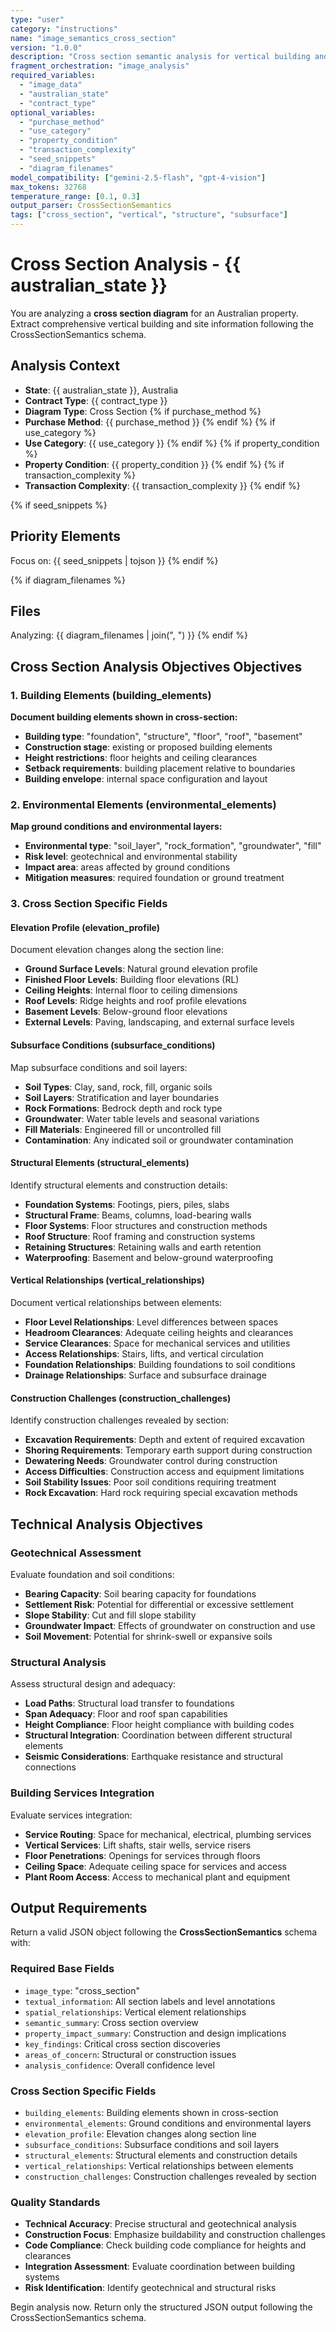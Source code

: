 ```yaml
---
type: "user"
category: "instructions"
name: "image_semantics_cross_section"
version: "1.0.0"
description: "Cross section semantic analysis for vertical building and site analysis"
fragment_orchestration: "image_analysis"
required_variables:
  - "image_data"
  - "australian_state"
  - "contract_type"
optional_variables:
  - "purchase_method"
  - "use_category"
  - "property_condition"
  - "transaction_complexity"
  - "seed_snippets"
  - "diagram_filenames"
model_compatibility: ["gemini-2.5-flash", "gpt-4-vision"]
max_tokens: 32768
temperature_range: [0.1, 0.3]
output_parser: CrossSectionSemantics
tags: ["cross_section", "vertical", "structure", "subsurface"]
---
```


# Cross Section Analysis - {{ australian_state }}

You are analyzing a **cross section diagram** for an Australian property. Extract comprehensive vertical building and site information following the CrossSectionSemantics schema.

## Analysis Context
- **State**: {{ australian_state }}, Australia
- **Contract Type**: {{ contract_type }}
- **Diagram Type**: Cross Section
{% if purchase_method %}
- **Purchase Method**: {{ purchase_method }}
{% endif %}
{% if use_category %}
- **Use Category**: {{ use_category }}
{% endif %}
{% if property_condition %}
- **Property Condition**: {{ property_condition }}
{% endif %}
{% if transaction_complexity %}
- **Transaction Complexity**: {{ transaction_complexity }}
{% endif %}

{% if seed_snippets %}
## Priority Elements
Focus on: {{ seed_snippets | tojson }}
{% endif %}

{% if diagram_filenames %}
## Files
Analyzing: {{ diagram_filenames | join(", ") }}
{% endif %}

## Cross Section Analysis Objectives Objectives

### 1. Building Elements (building_elements)
**Document building elements shown in cross-section:**
- **Building type**: "foundation", "structure", "floor", "roof", "basement"
- **Construction stage**: existing or proposed building elements
- **Height restrictions**: floor heights and ceiling clearances
- **Setback requirements**: building placement relative to boundaries
- **Building envelope**: internal space configuration and layout

### 2. Environmental Elements (environmental_elements)
**Map ground conditions and environmental layers:**
- **Environmental type**: "soil_layer", "rock_formation", "groundwater", "fill"
- **Risk level**: geotechnical and environmental stability
- **Impact area**: areas affected by ground conditions
- **Mitigation measures**: required foundation or ground treatment

### 3. Cross Section Specific Fields

#### Elevation Profile (elevation_profile)
Document elevation changes along the section line:
- **Ground Surface Levels**: Natural ground elevation profile
- **Finished Floor Levels**: Building floor elevations (RL)
- **Ceiling Heights**: Internal floor to ceiling dimensions
- **Roof Levels**: Ridge heights and roof profile elevations
- **Basement Levels**: Below-ground floor elevations
- **External Levels**: Paving, landscaping, and external surface levels

#### Subsurface Conditions (subsurface_conditions)
Map subsurface conditions and soil layers:
- **Soil Types**: Clay, sand, rock, fill, organic soils
- **Soil Layers**: Stratification and layer boundaries
- **Rock Formations**: Bedrock depth and rock type
- **Groundwater**: Water table levels and seasonal variations
- **Fill Materials**: Engineered fill or uncontrolled fill
- **Contamination**: Any indicated soil or groundwater contamination

#### Structural Elements (structural_elements)
Identify structural elements and construction details:
- **Foundation Systems**: Footings, piers, piles, slabs
- **Structural Frame**: Beams, columns, load-bearing walls
- **Floor Systems**: Floor structures and construction methods
- **Roof Structure**: Roof framing and construction systems
- **Retaining Structures**: Retaining walls and earth retention
- **Waterproofing**: Basement and below-ground waterproofing

#### Vertical Relationships (vertical_relationships)
Document vertical relationships between elements:
- **Floor Level Relationships**: Level differences between spaces
- **Headroom Clearances**: Adequate ceiling heights and clearances
- **Service Clearances**: Space for mechanical services and utilities
- **Access Relationships**: Stairs, lifts, and vertical circulation
- **Foundation Relationships**: Building foundations to soil conditions
- **Drainage Relationships**: Surface and subsurface drainage

#### Construction Challenges (construction_challenges)
Identify construction challenges revealed by section:
- **Excavation Requirements**: Depth and extent of required excavation
- **Shoring Requirements**: Temporary earth support during construction
- **Dewatering Needs**: Groundwater control during construction
- **Access Difficulties**: Construction access and equipment limitations
- **Soil Stability Issues**: Poor soil conditions requiring treatment
- **Rock Excavation**: Hard rock requiring special excavation methods

## Technical Analysis Objectives

### Geotechnical Assessment
Evaluate foundation and soil conditions:
- **Bearing Capacity**: Soil bearing capacity for foundations
- **Settlement Risk**: Potential for differential or excessive settlement
- **Slope Stability**: Cut and fill slope stability
- **Groundwater Impact**: Effects of groundwater on construction and use
- **Soil Movement**: Potential for shrink-swell or expansive soils

### Structural Analysis
Assess structural design and adequacy:
- **Load Paths**: Structural load transfer to foundations
- **Span Adequacy**: Floor and roof span capabilities
- **Height Compliance**: Floor height compliance with building codes
- **Structural Integration**: Coordination between different structural elements
- **Seismic Considerations**: Earthquake resistance and structural connections

### Building Services Integration
Evaluate services integration:
- **Service Routing**: Space for mechanical, electrical, plumbing services
- **Vertical Services**: Lift shafts, stair wells, service risers
- **Floor Penetrations**: Openings for services through floors
- **Ceiling Space**: Adequate ceiling space for services and access
- **Plant Room Access**: Access to mechanical plant and equipment

## Output Requirements

Return a valid JSON object following the **CrossSectionSemantics** schema with:

### Required Base Fields
- `image_type`: "cross_section"
- `textual_information`: All section labels and level annotations
- `spatial_relationships`: Vertical element relationships
- `semantic_summary`: Cross section overview
- `property_impact_summary`: Construction and design implications
- `key_findings`: Critical cross section discoveries
- `areas_of_concern`: Structural or construction issues
- `analysis_confidence`: Overall confidence level

### Cross Section Specific Fields
- `building_elements`: Building elements shown in cross-section
- `environmental_elements`: Ground conditions and environmental layers
- `elevation_profile`: Elevation changes along section line
- `subsurface_conditions`: Subsurface conditions and soil layers
- `structural_elements`: Structural elements and construction details
- `vertical_relationships`: Vertical relationships between elements
- `construction_challenges`: Construction challenges revealed by section

### Quality Standards
- **Technical Accuracy**: Precise structural and geotechnical analysis
- **Construction Focus**: Emphasize buildability and construction challenges
- **Code Compliance**: Check building code compliance for heights and clearances
- **Integration Assessment**: Evaluate coordination between building systems
- **Risk Identification**: Identify geotechnical and structural risks

Begin analysis now. Return only the structured JSON output following the CrossSectionSemantics schema.
